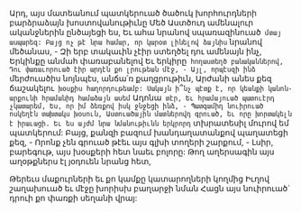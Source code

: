 
Արդ, այս մատեանում պատկերուած ծածուկ
խորհուրդների բարձրաձայն խոստովանութիւնը
Մեծ Աստծուդ ամենալուր ականջներին ընծայեցի
ես,
Եւ ահա նրանով սպառազինուած` մտայ
ասպարեզ:
Բայց ոչ թէ նրա համար, որ կարօտ լինելով
ձայնիս` նրանով մեծանաս, -
Զի երբ տակաւին չէիր ստեղծել դու ամենայն ինչ,
Երկինքը անմահ փառաբանելով
Եւ երկիրը` հողաստեղծ բանականներով,
Դու փառաւորուած էիր արդէն քո լրութեան մէջ, -
Այլ, որպէսզի ինձ` մերժուածիս նոյնպէս, անճա՛ռ
քաղցրութիւն,
Արժանի անես քեզ ճաշակելու` խօսքիս
հաղորդութեամբ:
Սակայն ի՞նչ պէտք է, որ կեանքի կանոն- արքունի
հրամանիդ համաձայն ասեմ`
Ադոնա` տէր,
Եւ հրամայուած պատուէրդ չկատարեմ,
Ես, որ իմ ձեռքով իսկ ջնջեցի ինձ, -
Պատգամիդ նուիրուած ոսկեղէն տախտակս
խօսուն,
Աստուածային մատներովդ գրուած, եւ որը
խորտակելն է իրաւացի.
Եւ ես այժմ նրա նմանութիւնն երկրորդ`
տխրատեսիլ մուրով եմ պատկերում:
Բայց, քանզի բազում խանդաղատանքով
պաղատեցի քեզ, -
Որոնք չեն գրուած թէեւ այս գլխի տողերի
շարքում, -
Լսիր, բարեգութ, այս խօսքերի հետ նաեւ բոլորը:
Թող աղերսագին այս աղօթքներս էլ յօդուեն
նրանց հետ,


Թերեւս մաքուրների եւ քո կամքը կատարողների
կողմից
Իւղով շաղախուած եւ մէջը խորիսխ բաղարջի
նման
Հացն այս նուիրուած` դրուի քո փառքի սեղանի
վրայ:
